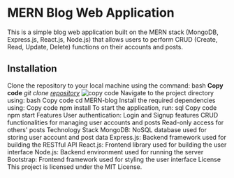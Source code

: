 # MERN Blog Web Application
This is a simple blog web application built on the MERN stack (MongoDB, Express.js, React.js, Node.js) that allows users to perform CRUD (Create, Read, Update, Delete) functions on their accounts and posts.

## Installation
Clone the repository to your local machine using the command:
bash
**Copy code**
*git clone [repository](https://github.com/zaigum-Hasan-Jafri/Internship_Project_02_Blog_post_Site)*
![copy code](https://drive.google.com/file/d/1K3imsCOSk4dXNsaA39VhAcNzvi1vFSL3/view?usp=share_link)
Navigate to the project directory using:
bash
Copy code
cd MERN-blog
Install the required dependencies using:
Copy code
npm install
To start the application, run:
sql
Copy code
npm start
Features
User authentication: Login and Signup features
CRUD functionalities for managing user accounts and posts
Read-only access for others' posts
Technology Stack
MongoDB: NoSQL database used for storing user account and post data
Express.js: Backend framework used for building the RESTful API
React.js: Frontend library used for building the user interface
Node.js: Backend environment used for running the server
Bootstrap: Frontend framework used for styling the user interface
License
This project is licensed under the MIT License.
